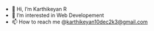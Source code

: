 - 👋 Hi, I’m Karthikeyan R
- 👀 I’m interested in Web Developement
- 📫 How to reach me @karthikeyan10dec2k3@gmail.com

<!---
karthikeyan10122k3/karthikeyan10122k3 is a ✨ special ✨ repository because its `README.md` (this file) appears on your GitHub profile.
You can click the Preview link to take a look at your changes.
--->
